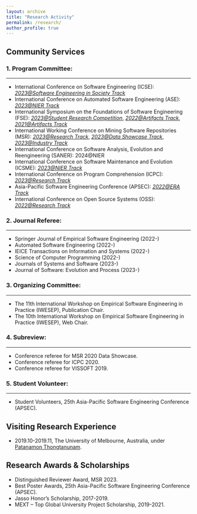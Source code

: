 ```yaml
---
layout: archive
title: "Research Activity"
permalink: /research/
author_profile: true
---
```


## Community Services

### 1. Program Committee:
------
* International Conference on Software Engineering (ICSE): <span style="text-decoration:underline;font-style: italic">2023@Software Engineering in Society Track</span>
* International Conference on Automated Software Engineering (ASE): <span style="text-decoration:underline;font-style: italic">2023@NIER Track</span>
* International Symposium on the Foundations of Software Engineering (FSE): <span style="text-decoration:underline;font-style: italic">2023@Student Research Competition</span>, <span style="text-decoration:underline;font-style: italic">2022@Artifacts Track</span>, <span style="text-decoration:underline;font-style: italic">2021@Artifacts Track</span>
* International Working Conference on Mining Software Repositories (MSR): <span style="text-decoration:underline;font-style: italic">2023@Research Track</span>, <span style="text-decoration:underline;font-style: italic">2023@Data Showcase Track</span>, <span style="text-decoration:underline;font-style: italic">2023@Industry Track</span>
* International Conference on Software Analysis, Evolution and Reengineering (SANER): 2024@NIER
* International Conference on Software Maintenance and Evolution (ICSME): <span style="text-decoration:underline;font-style: italic">2023@NIER Track</span>
* International Conference on Program Comprehension (ICPC): <span style="text-decoration:underline;font-style: italic">2023@Research Track</span>
* Asia-Pacific Software Engineering Conference (APSEC): <span style="text-decoration:underline;font-style: italic">2022@ERA Track</span>
* International Conference on Open Source Systems (OSS): <span style="text-decoration:underline;font-style: italic">2022@Research Track</span>

### 2. Journal Referee: 
------
* Springer Journal of Empirical Software Engineering (2022-)
* Automated Software Engineering (2022-)
* IEICE Transactions on Information and Systems (2022-) 
* Science of Computer Programming (2022-)
* Journals of Systems and Software (2023-)
* Journal of Software: Evolution and Process (2023-)

### 3. Organizing Committee:
------
* The 11th International Workshop on Empirical Software Engineering in Practice (IWESEP), Publication Chair.
* The 10th International Workshop on Empirical Software Engineering in Practice (IWESEP), Web Chair.

### 4. Subreview:
------
* Conference referee for MSR 2020 Data Showcase.
* Conference referee for ICPC 2020.
* Conference referee for VISSOFT 2019.

### 5. Student Volunteer:
------
* Student Volunteers, 25th Asia-Pacific Software Engineering Conference (APSEC).

## Visiting Research Experience
* 2019.10-2019.11, The University of Melbourne, Australia, under [Patanamon Thongtanunam](https://patanamon.com/).

## Research Awards & Scholarships
* Distinguished Reviewer Award, MSR 2023.
* Best Poster Awards, 25th Asia-Pacific Software Engineering Conference (APSEC).
* Jasso Honor’s Scholarship, 2017-2019.
* MEXT – Top Global University Project Scholarship, 2019-2021.

